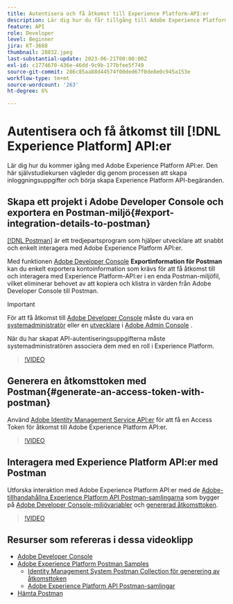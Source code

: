 ```yaml
---
title: Autentisera och få åtkomst till Experience Platform-API:er
description: Lär dig hur du får tillgång till Adobe Experience Platform-API:er.
feature: API
role: Developer
level: Beginner
jira: KT-3688
thumbnail: 28832.jpeg
last-substantial-update: 2023-06-21T00:00:00Z
exl-id: c1774670-436e-46dd-9c9b-177bfee5f749
source-git-commit: 286c85aa88d44574f00ded67f0de8e0c945a153e
workflow-type: tm+mt
source-wordcount: '263'
ht-degree: 6%

---
```


# Autentisera och få åtkomst till [!DNL Experience Platform] API:er

Lär dig hur du kommer igång med Adobe Experience Platform API:er. Den här självstudiekursen vägleder dig genom processen att skapa inloggningsuppgifter och börja skapa Experience Platform API-begäranden.

## Skapa ett projekt i Adobe Developer Console och exportera en Postman-miljö{#export-integration-details-to-postman}

[[!DNL Postman]](https://www.postman.com/) är ett tredjepartsprogram som hjälper utvecklare att snabbt och enkelt interagera med Adobe Experience Platform API:er.

Med funktionen [Adobe Developer Console](https://developer.adobe.com/console/home) **Exportinformation för Postman** kan du enkelt exportera kontoinformation som krävs för att få åtkomst till och interagera med Experience Platform-API:er i en enda Postman-miljöfil, vilket eliminerar behovet av att kopiera och klistra in värden från Adobe Developer Console till Postman.

>[!IMPORTANT]
>
>För att få åtkomst till [Adobe Developer Console](https://developer.adobe.com/console/home) måste du vara en [systemadministratör](https://helpx.adobe.com/se/enterprise/using/admin-roles.html) eller en [utvecklare](https://helpx.adobe.com/se/enterprise/using/manage-developers.html#:~:text=Add%20developers%20to%20a%20single%20product%20profile&amp;text=In%20the%20Admin%20Console%2C%20navigate,in%20the%20upper%2Dright%20corner.) i [Adobe Admin Console](https://adminconsole.adobe.com) .
>
> När du har skapat API-autentiseringsuppgifterna måste systemadministratören associera dem med en roll i Experience Platform.

>[!VIDEO](https://video.tv.adobe.com/v/28832/?learn=on&enablevpops)

## Generera en åtkomsttoken med Postman{#generate-an-access-token-with-postman}

Använd [Adobe Identity Management Service API:er](https://github.com/adobe/experience-platform-postman-samples/tree/master/apis/ims) för att få en Access Token för åtkomst till Adobe Experience Platform API:er.

>[!VIDEO](https://video.tv.adobe.com/v/29698/?learn=on&enablevpops)


## Interagera med Experience Platform API:er med Postman

Utforska interaktion med Adobe Experience Platform API:er med de [Adobe-tillhandahållna Experience Platform API Postman-samlingarna](https://github.com/adobe/experience-platform-postman-samples/tree/master/apis/experience-platform) som bygger på [Adobe Developer Console-miljövariabler](#export-integration-details-to-postman) och [genererad åtkomsttoken](#generate-an-access-token-with-postman).

>[!VIDEO](https://video.tv.adobe.com/v/29704/?learn=on&enablevpops)


## Resurser som refereras i dessa videoklipp

* [Adobe Developer Console](https://developer.adobe.com/console/home)
* [Adobe Experience Platform Postman Samples](https://github.com/adobe/experience-platform-postman-samples)
   * [Identity Management System Postman Collection för generering av åtkomsttoken](https://github.com/adobe/experience-platform-postman-samples/tree/master/apis/ims)
   * [Adobe Experience Platform API Postman-samlingar](https://github.com/adobe/experience-platform-postman-samples/tree/master/apis/experience-platform)
* [Hämta Postman](https://www.postman.com/)
